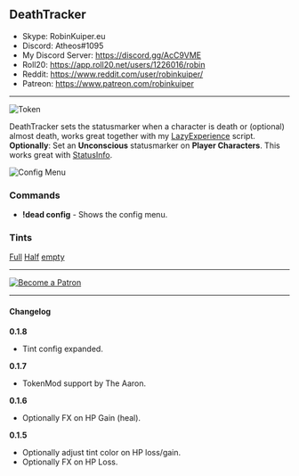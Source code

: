 ## DeathTracker

* Skype: RobinKuiper.eu
* Discord: Atheos#1095
* My Discord Server: https://discord.gg/AcC9VME
* Roll20: https://app.roll20.net/users/1226016/robin
* Reddit: https://www.reddit.com/user/robinkuiper/
* Patreon: https://www.patreon.com/robinkuiper

---

![Token](https://i.imgur.com/Glb1usj.png "Token")

DeathTracker sets the statusmarker when a character is death or (optional) almost death, works great together with my [LazyExperience](https://github.com/RobinKuiper/Roll20APIScripts/tree/master/LazyExperience) script.
__Optionally__: Set an **Unconscious** statusmarker on **Player Characters**. This works great with [StatusInfo](https://github.com/RobinKuiper/Roll20APIScripts/tree/master/StatusInfo).

![Config Menu](https://i.imgur.com/MiKTAow.png "Config Menu")

### Commands

* **!dead config** - Shows the config menu.

### Tints
[Full](https://i.imgur.com/2gOgofe.png "Full")
[Half](https://i.imgur.com/ODMv1Ev.png "Half")
[empty](https://i.imgur.com/PgBqgLc.png "empty")

---

[![Become a Patron](https://c5.patreon.com/external/logo/become_a_patron_button.png "Become a Patron")](https://www.patreon.com/bePatron?u=10835266)

---

#### Changelog
**0.1.8**
* Tint config expanded.

**0.1.7**
* TokenMod support by The Aaron.

**0.1.6**
* Optionally FX on HP Gain (heal).

**0.1.5**
* Optionally adjust tint color on HP loss/gain.
* Optionally FX on HP Loss.